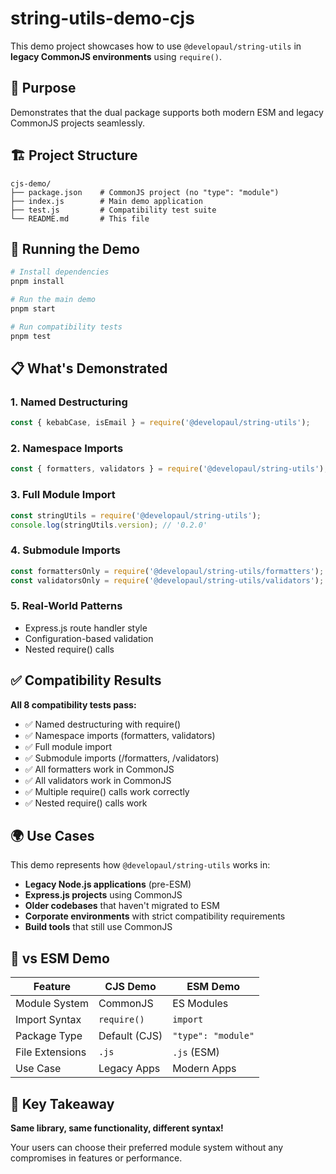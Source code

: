 # string-utils-demo-cjs

This demo project showcases how to use `@developaul/string-utils` in **legacy CommonJS environments** using `require()`.

## 🎯 Purpose

Demonstrates that the dual package supports both modern ESM and legacy CommonJS projects seamlessly.

## 🏗️ Project Structure

```
cjs-demo/
├── package.json    # CommonJS project (no "type": "module")
├── index.js        # Main demo application 
├── test.js         # Compatibility test suite
└── README.md       # This file
```

## 🚀 Running the Demo

```bash
# Install dependencies
pnpm install

# Run the main demo
pnpm start

# Run compatibility tests
pnpm test
```

## 📋 What's Demonstrated

### 1. **Named Destructuring**
```javascript
const { kebabCase, isEmail } = require('@developaul/string-utils');
```

### 2. **Namespace Imports**
```javascript
const { formatters, validators } = require('@developaul/string-utils');
```

### 3. **Full Module Import**
```javascript
const stringUtils = require('@developaul/string-utils');
console.log(stringUtils.version); // '0.2.0'
```

### 4. **Submodule Imports**
```javascript
const formattersOnly = require('@developaul/string-utils/formatters');
const validatorsOnly = require('@developaul/string-utils/validators');
```

### 5. **Real-World Patterns**
- Express.js route handler style
- Configuration-based validation
- Nested require() calls

## ✅ Compatibility Results

**All 8 compatibility tests pass:**
- ✅ Named destructuring with require()
- ✅ Namespace imports (formatters, validators)
- ✅ Full module import
- ✅ Submodule imports (/formatters, /validators)
- ✅ All formatters work in CommonJS
- ✅ All validators work in CommonJS
- ✅ Multiple require() calls work correctly
- ✅ Nested require() calls work

## 🌍 Use Cases

This demo represents how `@developaul/string-utils` works in:

- **Legacy Node.js applications** (pre-ESM)
- **Express.js projects** using CommonJS
- **Older codebases** that haven't migrated to ESM
- **Corporate environments** with strict compatibility requirements
- **Build tools** that still use CommonJS

## 🔄 vs ESM Demo

| Feature | CJS Demo | ESM Demo |
|---------|----------|----------|
| Module System | CommonJS | ES Modules |
| Import Syntax | `require()` | `import` |
| Package Type | Default (CJS) | `"type": "module"` |
| File Extensions | `.js` | `.js` (ESM) |
| Use Case | Legacy Apps | Modern Apps |

## 🎉 Key Takeaway

**Same library, same functionality, different syntax!**

Your users can choose their preferred module system without any compromises in features or performance.